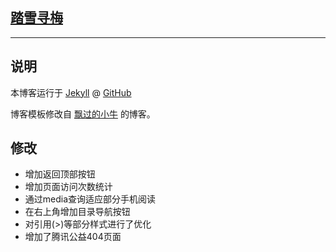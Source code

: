 ## [踏雪寻梅](seekplum.github.io)

-------------------------------------

## 说明
本博客运行于 [Jekyll](http://jekyllrb.com) @ [GitHub](http://github.com/seekplum/seekplum.github.io)

博客模板修改自 [飘过的小牛](http://github.thinkingbar.com/) 的博客。

## 修改
* 增加返回顶部按钮
* 增加页面访问次数统计
* 通过media查询适应部分手机阅读
* 在右上角增加目录导航按钮
* 对引用(>)等部分样式进行了优化
* 增加了腾讯公益404页面

